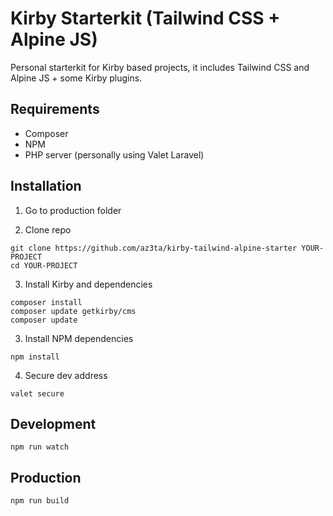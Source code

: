 # Kirby Starterkit (Tailwind CSS + Alpine JS)

Personal starterkit for Kirby based projects, it includes Tailwind CSS and Alpine JS + some Kirby plugins.

## Requirements

-   Composer
-   NPM
-   PHP server (personally using Valet Laravel)

## Installation

1. Go to production folder

2. Clone repo

```
git clone https://github.com/az3ta/kirby-tailwind-alpine-starter YOUR-PROJECT
cd YOUR-PROJECT
```

3. Install Kirby and dependencies

```
composer install
composer update getkirby/cms
composer update
```

3. Install NPM dependencies

```
npm install
```

4. Secure dev address

```
valet secure
```

## Development

```
npm run watch
```

## Production

```
npm run build
```
